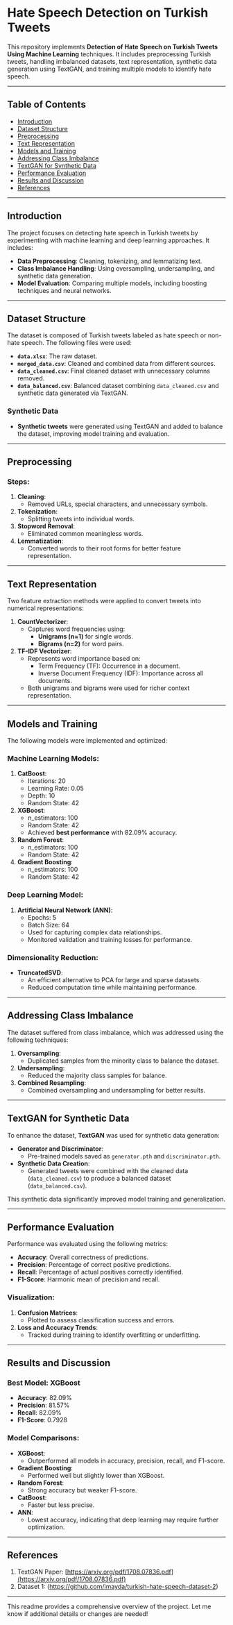 # Hate Speech Detection on Turkish Tweets

This repository implements **Detection of Hate Speech on Turkish Tweets Using Machine Learning** techniques. It includes preprocessing Turkish tweets, handling imbalanced datasets, text representation, synthetic data generation using TextGAN, and training multiple models to identify hate speech.

---

## Table of Contents
- [Introduction](#introduction)
- [Dataset Structure](#dataset-structure)
- [Preprocessing](#preprocessing)
- [Text Representation](#text-representation)
- [Models and Training](#models-and-training)
- [Addressing Class Imbalance](#addressing-class-imbalance)
- [TextGAN for Synthetic Data](#textgan-for-synthetic-data)
- [Performance Evaluation](#performance-evaluation)
- [Results and Discussion](#results-and-discussion)
- [References](#references)

---

## Introduction

The project focuses on detecting hate speech in Turkish tweets by experimenting with machine learning and deep learning approaches. It includes:
- **Data Preprocessing**: Cleaning, tokenizing, and lemmatizing text.
- **Class Imbalance Handling**: Using oversampling, undersampling, and synthetic data generation.
- **Model Evaluation**: Comparing multiple models, including boosting techniques and neural networks.

---

## Dataset Structure

The dataset is composed of Turkish tweets labeled as hate speech or non-hate speech. The following files were used:
- **`data.xlsx`**: The raw dataset.
- **`merged_data.csv`**: Cleaned and combined data from different sources.
- **`data_cleaned.csv`**: Final cleaned dataset with unnecessary columns removed.
- **`data_balanced.csv`**: Balanced dataset combining `data_cleaned.csv` and synthetic data generated via TextGAN.

### Synthetic Data
- **Synthetic tweets** were generated using TextGAN and added to balance the dataset, improving model training and evaluation.

---

## Preprocessing

### Steps:
1. **Cleaning**:
   - Removed URLs, special characters, and unnecessary symbols.
2. **Tokenization**:
   - Splitting tweets into individual words.
3. **Stopword Removal**:
   - Eliminated common meaningless words.
4. **Lemmatization**:
   - Converted words to their root forms for better feature representation.

---

## Text Representation

Two feature extraction methods were applied to convert tweets into numerical representations:
1. **CountVectorizer**:
   - Captures word frequencies using:
     - **Unigrams (n=1)** for single words.
     - **Bigrams (n=2)** for word pairs.
2. **TF-IDF Vectorizer**:
   - Represents word importance based on:
     - Term Frequency (TF): Occurrence in a document.
     - Inverse Document Frequency (IDF): Importance across all documents.
   - Both unigrams and bigrams were used for richer context representation.

---

## Models and Training

The following models were implemented and optimized:

### Machine Learning Models:
1. **CatBoost**:
   - Iterations: 20
   - Learning Rate: 0.05
   - Depth: 10
   - Random State: 42
2. **XGBoost**:
   - n_estimators: 100
   - Random State: 42
   - Achieved **best performance** with 82.09% accuracy.
3. **Random Forest**:
   - n_estimators: 100
   - Random State: 42
4. **Gradient Boosting**:
   - n_estimators: 100
   - Random State: 42

### Deep Learning Model:
1. **Artificial Neural Network (ANN)**:
   - Epochs: 5
   - Batch Size: 64
   - Used for capturing complex data relationships.
   - Monitored validation and training losses for performance.

### Dimensionality Reduction:
- **TruncatedSVD**:
  - An efficient alternative to PCA for large and sparse datasets.
  - Reduced computation time while maintaining performance.

---

## Addressing Class Imbalance

The dataset suffered from class imbalance, which was addressed using the following techniques:
1. **Oversampling**:
   - Duplicated samples from the minority class to balance the dataset.
2. **Undersampling**:
   - Reduced the majority class samples for balance.
3. **Combined Resampling**:
   - Combined oversampling and undersampling for better results.

---

## TextGAN for Synthetic Data

To enhance the dataset, **TextGAN** was used for synthetic data generation:
- **Generator and Discriminator**:
  - Pre-trained models saved as `generator.pth` and `discriminator.pth`.
- **Synthetic Data Creation**:
  - Generated tweets were combined with the cleaned data (`data_cleaned.csv`) to produce a balanced dataset (`data_balanced.csv`).

This synthetic data significantly improved model training and generalization.

---

## Performance Evaluation

Performance was evaluated using the following metrics:
- **Accuracy**: Overall correctness of predictions.
- **Precision**: Percentage of correct positive predictions.
- **Recall**: Percentage of actual positives correctly identified.
- **F1-Score**: Harmonic mean of precision and recall.

### Visualization:
1. **Confusion Matrices**:
   - Plotted to assess classification success and errors.
2. **Loss and Accuracy Trends**:
   - Tracked during training to identify overfitting or underfitting.

---

## Results and Discussion

### Best Model: **XGBoost**
- **Accuracy**: 82.09%
- **Precision**: 81.57%
- **Recall**: 82.09%
- **F1-Score**: 0.7928

### Model Comparisons:
- **XGBoost**:
  - Outperformed all models in accuracy, precision, recall, and F1-score.
- **Gradient Boosting**:
  - Performed well but slightly lower than XGBoost.
- **Random Forest**:
  - Strong accuracy but weaker F1-score.
- **CatBoost**:
  - Faster but less precise.
- **ANN**:
  - Lowest accuracy, indicating that deep learning may require further optimization.

---

## References

1. TextGAN Paper: [https://arxiv.org/pdf/1708.07836.pdf](https://arxiv.org/pdf/1708.07836.pdf)  
2. Dataset 1: (https://github.com/imayda/turkish-hate-speech-dataset-2)

---

This readme provides a comprehensive overview of the project. Let me know if additional details or changes are needed!
